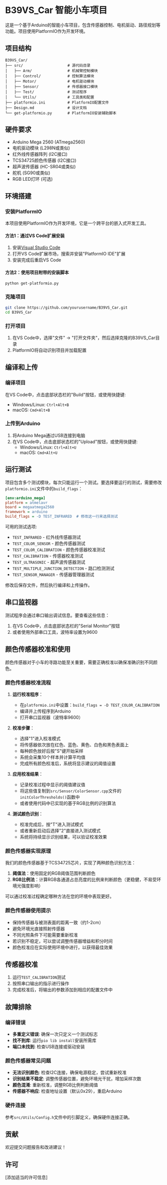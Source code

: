 # B39VS_Car 智能小车项目

这是一个基于Arduino的智能小车项目，包含传感器控制、电机驱动、路径规划等功能。项目使用PlatformIO作为开发环境。

## 项目结构

```
B39VS_Car/
├── src/                    # 源代码目录
│   ├── Arm/                # 机械臂控制模块
│   ├── Control/            # 控制算法模块
│   ├── Motor/              # 电机驱动模块
│   ├── Sensor/             # 传感器接口模块
│   ├── Test/               # 测试程序
│   └── Utils/              # 工具类和配置
├── platformio.ini          # PlatformIO配置文件
├── Design.md               # 设计文档
└── get-platformio.py       # PlatformIO安装辅助脚本
```

## 硬件要求

- Arduino Mega 2560 (ATmega2560)
- 电机驱动模块 (L298N或类似)
- 红外线传感器阵列 (I2C接口)
- TCS34725颜色传感器 (I2C接口)
- 超声波传感器 (HC-SR04或类似)
- 舵机 (SG90或类似)
- RGB LED灯环 (可选)

## 环境搭建

### 安装PlatformIO

本项目使用PlatformIO作为开发环境，它是一个跨平台的嵌入式开发工具。

#### 方法1：通过VS Code扩展安装

1. 安装[Visual Studio Code](https://code.visualstudio.com/)
2. 打开VS Code扩展市场，搜索并安装"PlatformIO IDE"扩展
3. 安装完成后重启VS Code

#### 方法2：使用项目附带的安装脚本

```bash
python get-platformio.py
```

### 克隆项目

```bash
git clone https://github.com/yourusername/B39VS_Car.git
cd B39VS_Car
```

### 打开项目

1. 在VS Code中，选择"文件" -> "打开文件夹"，然后选择克隆的B39VS_Car目录
2. PlatformIO将自动识别项目并加载配置

## 编译和上传

### 编译项目

在VS Code中，点击底部状态栏的"Build"按钮，或使用快捷键:
- Windows/Linux: `Ctrl+Alt+B`
- macOS: `Cmd+Alt+B`

### 上传到Arduino

1. 将Arduino Mega通过USB连接到电脑
2. 在VS Code中，点击底部状态栏的"Upload"按钮，或使用快捷键:
   - Windows/Linux: `Ctrl+Alt+U`
   - macOS: `Cmd+Alt+U`

## 运行测试

项目包含多个测试模块，每次只能运行一个测试。要选择要运行的测试，需要修改`platformio.ini`文件中的`build_flags`：

```ini
[env:arduino_mega]
platform = atmelavr
board = megaatmega2560
framework = arduino
build_flags = -D TEST_INFRARED  # 修改这一行来选择测试
```

可用的测试选项:
- `TEST_INFRARED` - 红外线传感器测试
- `TEST_COLOR_SENSOR` - 颜色传感器测试
- `TEST_COLOR_CALIBRATION` - 颜色传感器校准测试
- `TEST_CALIBRATION` - 传感器校准测试
- `TEST_ULTRASONIC` - 超声波传感器测试
- `TEST_MULTIPLE_JUNCTION_DETECTION` - 路口检测测试
- `TEST_SENSOR_MANAGER` - 传感器管理器测试

修改后保存文件，然后执行编译和上传操作。

## 串口监视器

测试程序会通过串口输出调试信息。要查看这些信息：

1. 在VS Code中，点击底部状态栏的"Serial Monitor"按钮
2. 或者使用外部串口工具，波特率设置为9600

## 颜色传感器校准和使用

颜色传感器对于小车的寻路功能至关重要，需要正确校准以确保准确识别不同颜色。

### 颜色传感器校准流程

1. **运行校准程序**：
   - 在`platformio.ini`中设置：`build_flags = -D TEST_COLOR_CALIBRATION`
   - 编译并上传程序到Arduino
   - 打开串口监视器（波特率9600）

2. **校准步骤**：
   - 选择"1"进入校准模式
   - 将传感器依次放在红色、蓝色、黄色、白色和黑色表面上
   - 每种颜色放好后按"S"键开始采样
   - 系统会采集10个样本并计算平均值
   - 完成所有颜色校准后，系统将显示建议的阈值设置

3. **应用校准结果**：
   - 记录校准过程中显示的阈值建议值
   - 将这些值复制到`src/Sensor/ColorSensor.cpp`文件的`initColorThresholds()`函数中
   - 或者使用代码中已实现的基于RGB比例的识别算法

4. **测试颜色识别**：
   - 校准完成后，按"T"进入测试模式
   - 或者重新启动后选择"2"直接进入测试模式
   - 系统将持续显示识别结果，可以验证校准效果

### 颜色传感器实现原理

我们的颜色传感器基于TCS34725芯片，实现了两种颜色识别方法：

1. **阈值法**：使用固定的RGB阈值范围判断颜色
2. **RGB比例法**：计算RGB各通道占总亮度的比例来判断颜色（更稳健，不易受环境光强度影响）

可以通过校准过程确定哪种方法在您的环境中表现更好。

### 颜色传感器使用提示

- 保持传感器与被测表面的距离一致（约1-2cm）
- 避免环境光直接照射传感器
- 不同光照条件下可能需要重新校准
- 若识别不稳定，可以尝试调整传感器增益和积分时间
- 颜色校准应在实际使用环境中进行，以获得最佳效果

## 传感器校准

1. 运行`TEST_CALIBRATION`测试
2. 按照串口输出的指示进行操作
3. 完成校准后，将输出的参数添加到相应的配置文件中

## 故障排除

### 编译错误

- **多重定义错误**: 确保一次只定义一个测试标志
- **找不到库**: 运行`pio lib install`安装所需库
- **端口未找到**: 检查USB连接或驱动安装

### 颜色传感器常见问题

- **无法识别颜色**: 检查I2C连接，确保电源稳定，尝试重新校准
- **识别结果不稳定**: 调整传感器位置，避免环境光干扰，增加采样次数
- **颜色混淆**: 重新校准，调整RGB比例判断阈值
- **传感器不响应**: 检查地址设置（默认0x29），重启Arduino

### 硬件连接

参考`src/Utils/Config.h`文件中的引脚定义，确保硬件连接正确。

## 贡献

欢迎提交问题报告和改进建议！

## 许可

[添加适当的许可信息]

